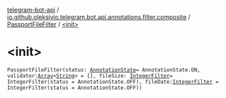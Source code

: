 [telegram-bot-api](../../index.md) / [io.github.oleksivio.telegram.bot.api.annotations.filter.composite](../index.md) / [PassportFileFilter](index.md) / [&lt;init&gt;](./-init-.md)

# &lt;init&gt;

`PassportFileFilter(status: `[`AnnotationState`](../../io.github.oleksivio.telegram.bot.api.model.annotation/-annotation-state/index.md)` = AnnotationState.ON, validator: `[`Array`](https://kotlinlang.org/api/latest/jvm/stdlib/kotlin/-array/index.html)`<`[`String`](https://kotlinlang.org/api/latest/jvm/stdlib/kotlin/-string/index.html)`> = [], fileSize: `[`IntegerFilter`](../../io.github.oleksivio.telegram.bot.api.annotations.filter.primitive/-integer-filter/index.md)` = IntegerFilter(status = AnnotationState.OFF), fileDate: `[`IntegerFilter`](../../io.github.oleksivio.telegram.bot.api.annotations.filter.primitive/-integer-filter/index.md)` = IntegerFilter(status = AnnotationState.OFF))`